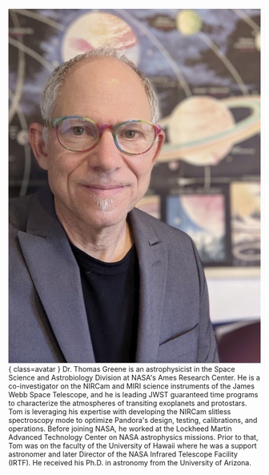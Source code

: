 ![Tom Greene](Greene.jpg){ class=avatar }
Dr. Thomas Greene is an astrophysicist in the Space Science and Astrobiology Division at NASA's Ames Research Center. He is a co-investigator on the NIRCam and MIRI science instruments of the James Webb Space Telescope, and he is leading JWST guaranteed time programs to characterize the atmospheres of transiting exoplanets and protostars. Tom is leveraging his expertise with developing the NIRCam slitless spectroscopy mode to optimize Pandora's design, testing, calibrations, and operations. Before joining NASA, he worked at the Lockheed Martin Advanced Technology Center on NASA astrophysics missions. Prior to that, Tom was on the faculty of the University of Hawaii where he was a support astronomer and later Director of the NASA Infrared Telescope Facility (IRTF). He received his Ph.D. in astronomy from the University of Arizona.
